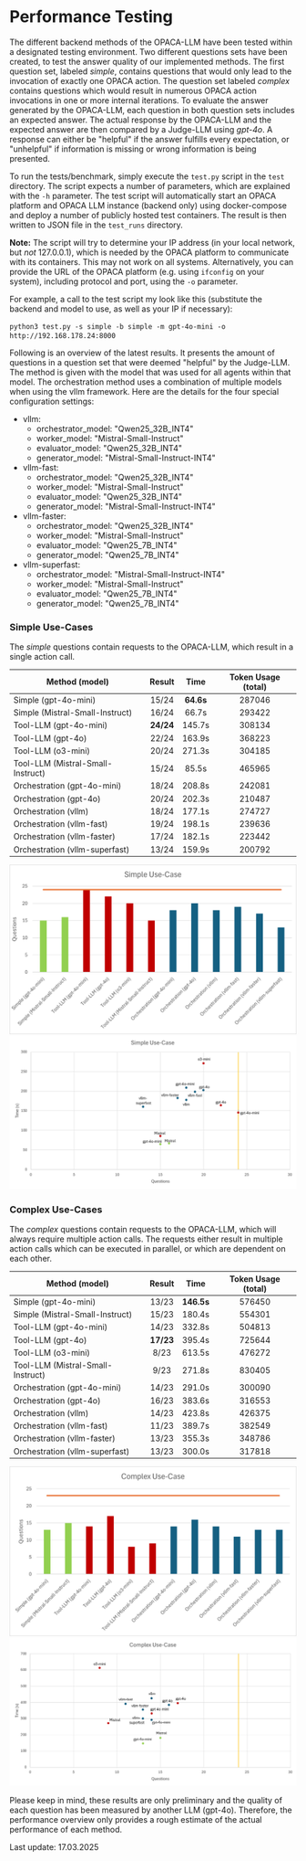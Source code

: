 
# Performance Testing

The different backend methods of the OPACA-LLM have been tested within a designated testing environment. Two different questions sets have been created, to test the answer quality of our implemented methods. The first question set, labeled _simple_, contains questions that would only lead to the invocation of exactly one OPACA action. The question set labeled _complex_ contains questions which would result in numerous OPACA action invocations in one or more internal iterations. To evaluate the answer generated by the OPACA-LLM, each question in both question sets includes an expected answer. The actual response by the OPACA-LLM and the expected answer are then compared by a Judge-LLM using _gpt-4o_. A response can either be "helpful" if the answer fulfills every expectation, or "unhelpful" if information is missing or wrong information is being presented.

To run the tests/benchmark, simply execute the `test.py` script in the `test` directory. The script expects a number of parameters, which are explained with the `-h` parameter. The test script will automatically start an OPACA platform and OPACA LLM instance (backend only) using docker-compose and deploy a number of publicly hosted test containers. The result is then written to JSON file in the `test_runs` directory.

**Note:** The script will try to determine your IP address (in your local network, but _not_ 127.0.0.1), which is needed by the OPACA platform to communicate with its containers. This may not work on all systems. Alternatively, you can provide the URL of the OPACA platform (e.g. using `ifconfig` on your system), including protocol and port, using the `-o` parameter.

For example, a call to the test script my look like this (substitute the backend and model to use, as well as your IP if necessary):

```
python3 test.py -s simple -b simple -m gpt-4o-mini -o http://192.168.178.24:8000
```

Following is an overview of the latest results. It presents the amount of questions in a question set that were deemed "helpful" by the Judge-LLM. The method is given with the model that was used for all agents within that model. The orchestration method uses a combination of multiple models when using the vllm framework. Here are the details for the four special configuration settings:

- vllm:
  - orchestrator_model: "Qwen25_32B_INT4"
  - worker_model: "Mistral-Small-Instruct"
  - evaluator_model: "Qwen25_32B_INT4"
  - generator_model: "Mistral-Small-Instruct-INT4"
- vllm-fast:
  - orchestrator_model: "Qwen25_32B_INT4"
  - worker_model: "Mistral-Small-Instruct"
  - evaluator_model: "Qwen25_32B_INT4"
  - generator_model: "Mistral-Small-Instruct-INT4"
- vllm-faster:
  - orchestrator_model: "Qwen25_32B_INT4"
  - worker_model: "Mistral-Small-Instruct"
  - evaluator_model: "Qwen25_7B_INT4"
  - generator_model: "Qwen25_7B_INT4"
- vllm-superfast:
  - orchestrator_model: "Mistral-Small-Instruct-INT4"
  - worker_model: "Mistral-Small-Instruct"
  - evaluator_model: "Qwen25_7B_INT4"
  - generator_model: "Qwen25_7B_INT4"

### Simple Use-Cases

The _simple_ questions contain requests to the OPACA-LLM, which result in a single action call.

| Method (model)                                                  |  Result   |   Time    | Token Usage (total) |
|-----------------------------------------------------------------|:---------:|:---------:|:-------------------:|
| Simple (gpt-4o-mini)                                            |   15/24   | **64.6s** |       287046        |
| Simple (Mistral-Small-Instruct)                                 |   16/24   |   66.7s   |       293422        |
| Tool-LLM (gpt-4o-mini)                                          | **24/24** |  145.7s   |       308134        |
| Tool-LLM (gpt-4o)                                               |   22/24   |  163.9s   |       368223        |
| Tool-LLM (o3-mini)                                              |   20/24   |  271.3s   |       304185        |
| Tool-LLM (Mistral-Small-Instruct)                               |   15/24   |   85.5s   |       465965        |
| Orchestration (gpt-4o-mini)                                     |   18/24   |  208.8s   |       242081        |
| Orchestration (gpt-4o)                                          |   20/24   |  202.3s   |       210487        |
| Orchestration (vllm)                                            |   18/24   |  177.1s   |       274727        |
| Orchestration (vllm-fast)                                       |   19/24   |  198.1s   |       239636        |
| Orchestration (vllm-faster)                                     |   17/24   |  182.1s   |       223442        |
| Orchestration (vllm-superfast)                                  |   13/24   |  159.9s   |       200792        |

![Simple Benchmark Comparison](img/Simple_Benchmark_Comparison.png)
![Simple Benchmark Comparison Time](img/Simple_Benchmark_Comparison_Time.png)

### Complex Use-Cases

The _complex_ questions contain requests to the OPACA-LLM, which will always require multiple action calls. The requests either result in multiple action calls which can be executed in parallel, or which are dependent on each other.

| Method (model)                                                  |  Result   |    Time    | Token Usage (total) |
|-----------------------------------------------------------------|:---------:|:----------:|:-------------------:|
| Simple (gpt-4o-mini)                                            |   13/23   | **146.5s** |       576450        |
| Simple (Mistral-Small-Instruct)                                 |   15/23   |   180.4s   |       554301        |
| Tool-LLM (gpt-4o-mini)                                          |   14/23   |   332.8s   |       504813        |
| Tool-LLM (gpt-4o)                                               | **17/23** |   395.4s   |       725644        |
| Tool-LLM (o3-mini)                                              |   8/23    |   613.5s   |       476272        |
| Tool-LLM (Mistral-Small-Instruct)                               |   9/23    |   271.8s   |       830405        |
| Orchestration (gpt-4o-mini)                                     |   14/23   |   291.0s   |       300090        |
| Orchestration (gpt-4o)                                          |   16/23   |   383.6s   |       316553        |
| Orchestration (vllm)                                            |   14/23   |   423.8s   |       426375        |
| Orchestration (vllm-fast)                                       |   11/23   |   389.7s   |       382549        |
| Orchestration (vllm-faster)                                     |   13/23   |   355.3s   |       348786        |
| Orchestration (vllm-superfast)                                  |   13/23   |   300.0s   |       317818        |

![Complex Benchmark Comparison](img/Complex_Benchmark_Comparison.png)
![Complex Benchmark Comparison Time](img/Complex_Benchmark_Comparison_Time.png)

Please keep in mind, these results are only preliminary and the quality of each question has been measured by another LLM (gpt-4o). Therefore, the performance overview only provides a rough estimate of the actual performance of each method.
 
Last update: 17.03.2025
